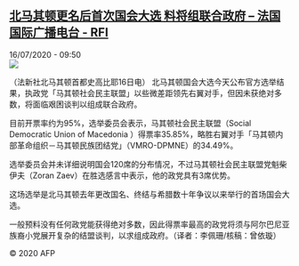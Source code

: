 <!--1594893305000-->
[北马其顿更名后首次国会大选 料将组联合政府 – 法国国际广播电台 - RFI](http://www.rfi.fr//cn/contenu/20200716-%E5%8C%97%E9%A9%AC%E5%85%B6%E9%A1%BF%E6%9B%B4%E5%90%8D%E5%90%8E%E9%A6%96%E6%AC%A1%E5%9B%BD%E4%BC%9A%E5%A4%A7%E9%80%89-%E6%96%99%E5%B0%86%E7%BB%84%E8%81%94%E5%90%88%E6%94%BF%E5%BA%9C)
------

<div>16/07/2020 - 09:50</div><img src="https://s.rfi.fr/media/display/6470df0a-c742-11ea-83e8-005056bff430/w:310/p:16x9/int0010b.200716155002.jpg"><div class="t-content__body u-clearfix"><div class="m-interstitial"></div><p>（法新社北马其顿首都史高比耶16日电）    北马其顿国会大选今天公布官方选举结果，执政党「马其顿社会民主联盟」以些微差距领先右翼对手，但因未获绝对多数，将面临艰困谈判以组成联合政府。</p><p>    目前开票率约为95%，选举委员会表示，马其顿社会民主联盟（Social Democratic Union of Macedonia ）得票率35.85%，略胜右翼对手「马其顿内部革命组织－马其顿民族团结党」（VMRO-DPMNE）的34.49%。</p><p>    选举委员会并未详细说明国会120席的分布情况，不过马其顿社会民主联盟党魁柴伊夫（Zoran Zaev）在胜选感言中表示，他的政党具有3席优势。</p><p>    这场选举是北马其顿去年更改国名、终结与希腊数十年争议以来举行的首场国会大选。</p><p>    一般预料没有任何政党能获得绝对多数，因此得票率最高的政党将须与阿尔巴尼亚族裔小党展开复杂的结盟谈判，以求组成政府。（译者：李佩珊/核稿：曾依璇）</p><p class="t-copyright">© 2020 AFP</p>        </div>
